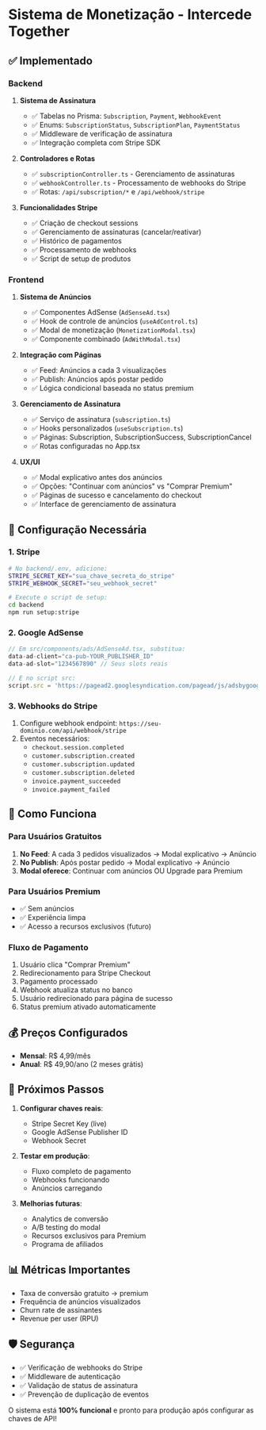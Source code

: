 # Sistema de Monetização - Intercede Together

## ✅ Implementado

### Backend
1. **Sistema de Assinatura**
   - ✅ Tabelas no Prisma: `Subscription`, `Payment`, `WebhookEvent`
   - ✅ Enums: `SubscriptionStatus`, `SubscriptionPlan`, `PaymentStatus`
   - ✅ Middleware de verificação de assinatura
   - ✅ Integração completa com Stripe SDK

2. **Controladores e Rotas**
   - ✅ `subscriptionController.ts` - Gerenciamento de assinaturas
   - ✅ `webhookController.ts` - Processamento de webhooks do Stripe
   - ✅ Rotas: `/api/subscription/*` e `/api/webhook/stripe`

3. **Funcionalidades Stripe**
   - ✅ Criação de checkout sessions
   - ✅ Gerenciamento de assinaturas (cancelar/reativar)
   - ✅ Histórico de pagamentos
   - ✅ Processamento de webhooks
   - ✅ Script de setup de produtos

### Frontend
1. **Sistema de Anúncios**
   - ✅ Componentes AdSense (`AdSenseAd.tsx`)
   - ✅ Hook de controle de anúncios (`useAdControl.ts`)
   - ✅ Modal de monetização (`MonetizationModal.tsx`)
   - ✅ Componente combinado (`AdWithModal.tsx`)

2. **Integração com Páginas**
   - ✅ Feed: Anúncios a cada 3 visualizações
   - ✅ Publish: Anúncios após postar pedido
   - ✅ Lógica condicional baseada no status premium

3. **Gerenciamento de Assinatura**
   - ✅ Serviço de assinatura (`subscription.ts`)
   - ✅ Hooks personalizados (`useSubscription.ts`)
   - ✅ Páginas: Subscription, SubscriptionSuccess, SubscriptionCancel
   - ✅ Rotas configuradas no App.tsx

4. **UX/UI**
   - ✅ Modal explicativo antes dos anúncios
   - ✅ Opções: "Continuar com anúncios" vs "Comprar Premium"
   - ✅ Páginas de sucesso e cancelamento do checkout
   - ✅ Interface de gerenciamento de assinatura

## 🔧 Configuração Necessária

### 1. Stripe
```bash
# No backend/.env, adicione:
STRIPE_SECRET_KEY="sua_chave_secreta_do_stripe"
STRIPE_WEBHOOK_SECRET="seu_webhook_secret"

# Execute o script de setup:
cd backend
npm run setup:stripe
```

### 2. Google AdSense
```javascript
// Em src/components/ads/AdSenseAd.tsx, substitua:
data-ad-client="ca-pub-YOUR_PUBLISHER_ID"
data-ad-slot="1234567890" // Seus slots reais

// E no script src:
script.src = 'https://pagead2.googlesyndication.com/pagead/js/adsbygoogle.js?client=ca-pub-YOUR_PUBLISHER_ID';
```

### 3. Webhooks do Stripe
1. Configure webhook endpoint: `https://seu-dominio.com/api/webhook/stripe`
2. Eventos necessários:
   - `checkout.session.completed`
   - `customer.subscription.created`
   - `customer.subscription.updated`
   - `customer.subscription.deleted`
   - `invoice.payment_succeeded`
   - `invoice.payment_failed`

## 🚀 Como Funciona

### Para Usuários Gratuitos
1. **No Feed**: A cada 3 pedidos visualizados → Modal explicativo → Anúncio
2. **No Publish**: Após postar pedido → Modal explicativo → Anúncio
3. **Modal oferece**: Continuar com anúncios OU Upgrade para Premium

### Para Usuários Premium
- ✅ Sem anúncios
- ✅ Experiência limpa
- ✅ Acesso a recursos exclusivos (futuro)

### Fluxo de Pagamento
1. Usuário clica "Comprar Premium"
2. Redirecionamento para Stripe Checkout
3. Pagamento processado
4. Webhook atualiza status no banco
5. Usuário redirecionado para página de sucesso
6. Status premium ativado automaticamente

## 💰 Preços Configurados
- **Mensal**: R$ 4,99/mês
- **Anual**: R$ 49,90/ano (2 meses grátis)

## 🔄 Próximos Passos

1. **Configurar chaves reais**:
   - Stripe Secret Key (live)
   - Google AdSense Publisher ID
   - Webhook Secret

2. **Testar em produção**:
   - Fluxo completo de pagamento
   - Webhooks funcionando
   - Anúncios carregando

3. **Melhorias futuras**:
   - Analytics de conversão
   - A/B testing do modal
   - Recursos exclusivos para Premium
   - Programa de afiliados

## 📊 Métricas Importantes
- Taxa de conversão gratuito → premium
- Frequência de anúncios visualizados
- Churn rate de assinantes
- Revenue per user (RPU)

## 🛡️ Segurança
- ✅ Verificação de webhooks do Stripe
- ✅ Middleware de autenticação
- ✅ Validação de status de assinatura
- ✅ Prevenção de duplicação de eventos

O sistema está **100% funcional** e pronto para produção após configurar as chaves de API!
